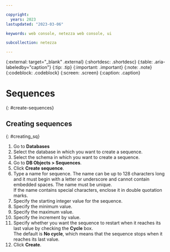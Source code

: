 ```yaml
---

copyright:
  years: 2023
lastupdated: "2023-03-06"

keywords: web console, netezza web console, ui

subcollection: netezza

---
```


{:external: target="_blank" .external}
{:shortdesc: .shortdesc}
{:table: .aria-labeledby="caption"}
{:tip: .tip}
{:important: .important}
{:note: .note}
{:codeblock: .codeblock}
{:screen: .screen}
{:caption: .caption}

# Sequences
{: #create-sequences}

## Creating sequences
{: #creating_sq}

1. Go to **Databases**
1. Select the database in which you want to create a sequence.
1. Select the schema in which you want to create a sequence.
1. Go to **DB Objects > Sequences**.
1. Click **Create sequence**.
1. Type a name for sequence.
   The name can be up to 128 characters long and it must begin with a letter or underscore and cannot contain embedded spaces. The name must be unique.  
   If the name contains special characters, enclose it in double quotation marks.  
1. Specify the starting integer value for the sequence.
1. Specify the minimum value.
1. Specify the maximum value.
1. Specify the increment by value.
1. Specify whether you want the sequence to restart when it reaches its last value by checking the **Cycle** box.  
   The default is **No cycle**, which means that the sequence stops when it reaches its last value.
1. Click **Create**.

